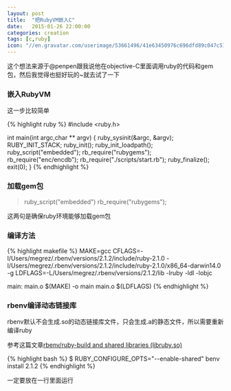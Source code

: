 ```yaml
---
layout: post
title:  "把RubyVM嵌入C"
date:   2015-01-26 22:00:00
categories: creation
tags: [c,ruby]
icon: "//en.gravatar.com/userimage/53661496/41e63450976c696dfd89c047c5148212.jpg?size=200"
---
```


这个想法来源于@penpen跟我说他在objective-C里面调用ruby的代码和gem包，然后我觉得也挺好玩的~就去试了一下

### 嵌入RubyVM

这一步比较简单

<!-- more -->
{% highlight ruby %}
#include <ruby.h>

int main(int argc,char ** argv) {
	ruby_sysinit(&argc, &argv);
	RUBY_INIT_STACK;
	ruby_init();
	ruby_init_loadpath();
	ruby_script("embedded");
	rb_require("rubygems");
	rb_require("enc/encdb");
	rb_require("./scripts/start.rb");
	ruby_finalize();
	exit(0);
}
{% endhighlight %}

### 加载gem包

> ruby_script("embedded")
> rb_require("rubygems");

这两句是确保ruby环境能够加载gem包

### 编译方法

{% highlight makefile %}
MAKE=gcc
CFLAGS=-I/Users/megrez/.rbenv/versions/2.1.2/include/ruby-2.1.0 -I/Users/megrez/.rbenv/versions/2.1.2/include/ruby-2.1.0/x86_64-darwin14.0 -g
LDFLAGS=-L/Users/megrez/.rbenv/versions/2.1.2/lib -lruby -ldl -lobjc

main: main.o
	$(MAKE) -o main main.o $(LDFLAGS)
{% endhighlight %}

### rbenv编译动态链接库

rbenv默认不会生成.so的动态链接库文件，只会生成.a的静态文件，所以需要重新编译ruby

参考这篇文章[rbenv/ruby-build and shared libraries (libruby.so)](http://stackoverflow.com/questions/23863895/rbenv-ruby-build-and-shared-libraries-libruby-so)

{% highlight bash %}
$ RUBY_CONFIGURE_OPTS="--enable-shared" benv install 2.1.2
{% endhighlight %}

一定要放在一行里面运行
